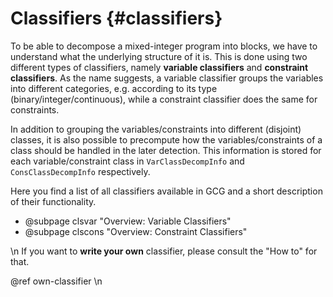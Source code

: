 # Classifiers {#classifiers}
To be able to decompose a mixed-integer program into blocks, we have to understand
what the underlying structure of it is. This is done using two different types of
classifiers, namely **variable classifiers** and **constraint classifiers**.
As the name suggests, a variable classifier groups the variables into
different categories, e.g. according to its type (binary/integer/continuous),
while a constraint classifier does the same for constraints.

In addition to grouping the variables/constraints into different (disjoint) classes,
it is also possible to precompute how the variables/constraints of a class should be handled in the later detection. This information is stored for each variable/constraint class in `VarClassDecompInfo` and `ConsClassDecompInfo` respectively.

Here you find a list of all classifiers available in GCG and
a short description of their functionality.

- @subpage clsvar "Overview: Variable Classifiers"
- @subpage clscons "Overview: Constraint Classifiers"

\n
If you want to **write your own** classifier, please consult the "How to"
for that.

@ref own-classifier
\n
